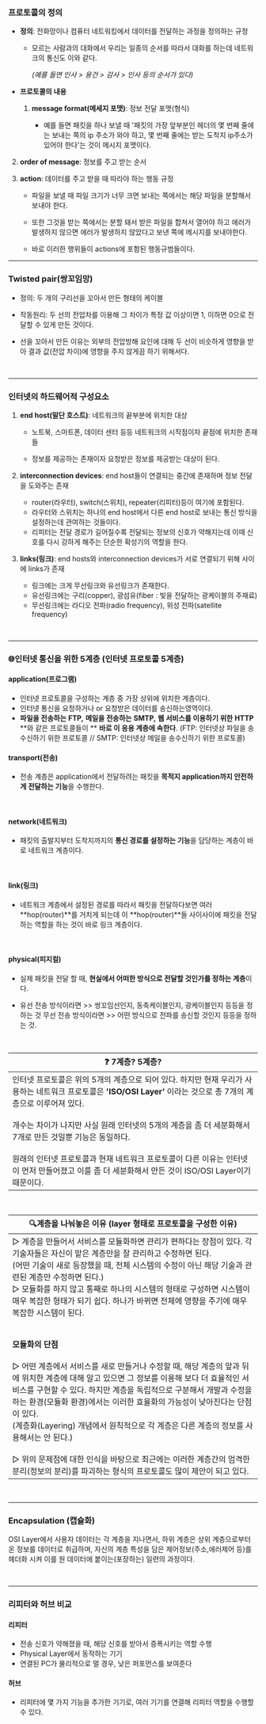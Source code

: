### 프로토콜의 정의

* **정의**: 전화망이나 컴퓨터 네트워킹에서 데이터를 전달하는 과정을 정의하는 규정

  * 모르는 사람과의 대화에서 우리는 일종의 순서를 따라서 대화를 하는데 네트워크의 통신도 이와 같다.
    
    *(예를 들면 인사 > 용건 > 감사 > 인사 등의 순서가 있다)*

    

  

* **프로토콜의 내용**

  1. **message format(메세지 포맷)**: 정보 전달 포맷(형식)

     - 예를 들면 패킷을 하나 보낼 때 '패킷의 가장 앞부분인 헤더의 몇 번째 줄에는 보내는 쪽의 ip 주소가 와야 하고, 몇 번째 줄에는 받는 도착지 ip주소가 있어야 한다'는 것이 메시지 포맷이다.
  
       
  
     
  
2. **order of message**: 정보를 주고 받는 순서   
  
     
  
  3. **action**: 데이터를 주고 받을 때 따라야 하는 행동 규정
  
     - 파일을 보낼 때 파일 크기가 너무 크면 보내는 쪽에서는 해당 파일을 분할해서 보내야 한다.
  
     - 또한 그것을 받는 쪽에서는 분할 돼서 받은 파일을 합쳐서 열어야 하고 에러가 발생하지 않으면 에러가 발생하지 않았다고 보낸 쪽에 메시지를 보내야한다. 
  
     - 바로 이러한 행위들이 actions에 포함된 행동규범들이다.



---

### Twisted pair(쌍꼬임망)

* 정의: 두 개의 구리선을 꼬아서 만든 형태의 케이블

* 작동원리: 두 선의 전압차를 이용해 그 차이가 특정 값 이상이면 1, 이하면 0으로 전달할 수 있게 만든 것이다. 

* 선을 꼬아서 만든 이유는 외부의 전압방해 요인에 대해 두 선이 비슷하게 영향을 받아 결과 값(전압 차이)에 
  영향을 주지 않게끔 하기 위해서다.

​    





---

### 인터넷의 하드웨어적 구성요소

1. **end host(말단 호스트)**: 네트워크의 끝부분에 위치한 대상

   * 노트북, 스마트폰, 데이터 센터 등등 네트워크의 시작점이자 끝점에 위치한 존재들

   * 정보를 제공하는 존재이자 요청받은 정보를 제공받는 대상이 된다.  

     

2. **interconnection devices**: end host들이 연결되는 중간에 존재하며 정보 전달을 도와주는 존재

   * router(라우터), switch(스위치), repeater(리피터)등이 여기에 포함된다. 
   * 라우터와 스위치는 하나의 end host에서 다른 end host로 보내는 통신 방식을 설정하는데 관여하는 것들이다. 
   * 리피터는 전달 경로가 길어질수록 전달되는 정보의 신호가 약해지는데 이때 신호를 다시 강하게 해주는 단순한 확성기의 역할을 한다.



3. **links(링크)**: end hosts와 interconnection devices가 서로 연결되기 위해 사이에 links가 존재
   * 링크에는 크게 무선링크와 유선링크가 존재한다.
   * 유선링크에는 구리(copper), 광섬유(fiber : 빛을 전달하는 광케이블의 주재료)
   * 무선링크에는 라디오 전파(radio frequency), 위성 전파(satellite frequency)



​    



---

### :globe_with_meridians:인터넷 통신을 위한 5계층 (인터넷 프로토콜 5계층)

#### **application(프로그램)**

* 인터넷 프로토콜을 구성하는 계층 중 가장 상위에 위치한 계층이다. 
* 인터넷 통신을 요청하거나 or 요청받은 데이터를 송신하는영역이다.
* **파일을 전송하는** **FTP,** **메일을 전송하는** **SMTP,** **웹 서비스를 이용하기 위한** **HTTP** **와 같은 프로토콜들이 **
  **바로 이 응용 계층에 속한다**. 
  (FTP: 인터넷상 파일을 송수신하기 위한 프로토콜 // SMTP: 인터넷상 메일을 송수신하기 위한 프로토콜)

#### **transport(전송)**

* 전송 계층은 application에서 전달하려는 패킷을 **목적지 application까지 안전하게 전달하는 기능**을 수행한다.  
  
  ​    
  
  

#### **network(네트워크)**

* 패킷의 출발지부터 도착지까지의 **통신 경로를 설정하는 기능**을 담당하는 계층이 바로 네트워크 계층이다. 

​    

#### **link(링크)**

* 네트워크 계층에서 설정된 경로를 따라서 패킷을 전달하다보면 여러 **hop(router)**를 거치게 되는데 
  이 **hop(router)**들 사이사이에 패킷을 전달하는 역할을 하는 것이 바로 링크 계층이다. 

​    

#### **physical(피지컬)**

* 실제 패킷을 전달 할 때, **현실에서 어떠한 방식으로 전달할 것인가를 정하는 계층**이다.

* 유선 전송 방식이라면 >> 쌍꼬임선인지, 동축케이블인지, 광케이블인지 등등을 정하는 것
  무선 전송 방식이라면 >> 어떤 방식으로 전파를 송신할 것인지 등등을 정하는 것.

​    



| :question:  7계층? 5계층?                                    |
| ------------------------------------------------------------ |
| 인터넷 프로토콜은 위의 5개의 계층으로 되어 있다. 하지만 현재 우리가 사용하는 네트워크 프로토콜은 **'ISO/OSI Layer'** 이라는 것으로 총 7개의 계층으로 이루어져 있다.<br /><br />개수는 차이가 나지만 사실 원래 인터넷의 5개의 계층을 좀 더 세분화해서 7개로 만든 것일뿐 기능은 동일하다. <br /><br />원래의 인터넷 프로토콜과 현재 네트워크 프로토콜이 다른 이유는 인터넷이 먼저 만들어졌고 이를 좀 더 세분화해서 만든 것이 ISO/OSI Layer이기 때문이다. |

​    



| :mag:**계층을 나눠놓은 이유** **(layer** **형태로 프로토콜을 구성한 이유**) |
| ------------------------------------------------------------ |
| ▷ 계층을 만들어서 서비스를 모듈화하면 관리가 편하다는 장점이 있다.  각 기술자들은 자신이 맡은 계층만을 잘 관리하고 수정하면 된다.<br />(어떤 기술이 새로 등장했을 때, 전체 시스템의 수정이 아닌 해당 기술과 관련된 계층만 수정하면 된다.)<br />▷ 모듈화를 하지 않고 통째로 하나의 시스템의 형태로 구성하면 시스템이 매우 복잡한 형태가 되기 쉽다. 하나가 바뀌면 전체에 영향을 주기에 매우 복잡한 시스템이 된다.<br /><br /><br />**모듈화의 단점<br />**<br />▷ 어떤 계층에서 서비스를 새로 만들거나 수정할 때, 해당 계층의 앞과 뒤에 위치한 계층에 대해 알고 있으면  그 정보를 이용해 보다 더 효율적인 서비스를 구현할 수 있다. 하지만 계층을 독립적으로 구분해서 개발과 수정을 하는 환경(모듈화 환경)에서는 이러한 효율화의 가능성이 낮아진다는 단점이 있다. <br />(계층화(Layering) 개념에서 원칙적으로 각 계층은 다른 계층의 정보를 사용해서는 안 된다.)<br /><br />▷ 위의 문제점에 대한 인식을 바탕으로 최근에는 이러한 계층간의 엄격한 분리(정보의 분리)를 파괴하는 형식의 프로토콜도 많이 제안이 되고 있다.<br /> |

​    





---

### Encapsulation (캡슐화)

OSI Layer에서 사용자 데이터는 각 계층을 지나면서, 하위 계층은 상위 계층으로부터 온 정보를 데이터로 취급하며, 자신의 계층 특성을 담은 제어정보(주소,에러제어 등)를 헤더화 시켜 이를 원 데이터에 붙이는(포장하는) 일련의 과정이다.



​     



---

### 리피터와 허브 비교

#### 리피터

* 전송 신호가 약해졌을 때, 해당 신호를 받아서 증폭시키는 역할 수행
* Physical Layer에서 동작하는 기기
* 연결된 PC가 물리적으로 멀 경우, 낮은 퍼포먼스를 보여준다



#### 허브

* 리피터에 몇 가지 기능을 추가한 기기로, 여러 기기를 연결해 리피터 역할을 수행할 수 있다.